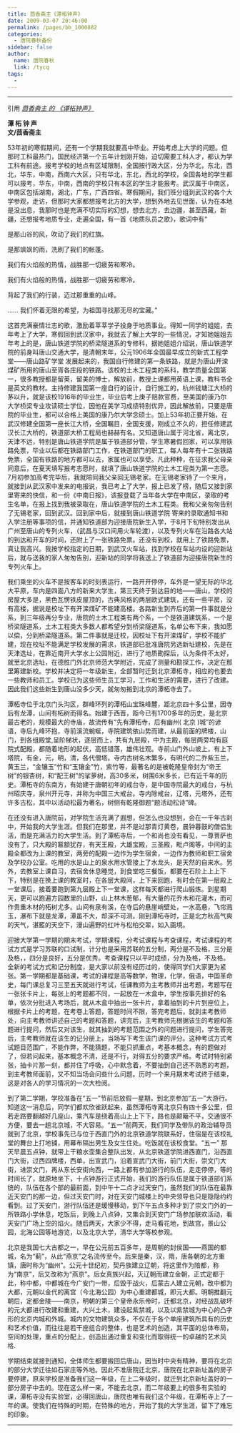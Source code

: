 ```yaml
---
title: 茴香斋主《潭柘钟声》
date: 2009-03-07 20:46:00
permalink: /pages/bb_1000882
categories: 
  - 唐院春秋备份
sidebar: false
author: 
  name: 唐院春秋
  link: /tycq
tags: 
  - 
---
```


* * *

引用 [_茴香斋主 的
《谭柘钟声》_](http://huxidozhai.blog.163.com/blog/static/1101554952009272225576/)


**潭 柘 钟 声  
文/茴香斋主**

53年初的寒假期间，还有一个学期我就要高中毕业。开始考虑上大学的问题。但那时工科最热门，国民经济第一个五年计划刚开始，迫切需要工科人才，都认为学工科有前途。报考学校的地点有区域限制，全国按行政大区，分为华北，东北，西北，华东，中南，西南六大区，只有华北，东北，西北的学校，全国各地的学生都可以报考，华东，中南，西南的学校只有本区的学生才能报考。武汉属于中南区，中南区包括湖南，湖北，广东，广西四省。寒假期间，我们班分组到武汉的各个大学参观，走访，但那时大家都想报考北方的大学，想到外地去见世面，认为在本地是没出息，我那时也是充满不切实际的幻想，想去北方，去边疆，甚至西藏，新疆，还想报考地质专业，走遍全国，有一首《地质队员之歌》，歌词中有“

是那山谷的风，吹动了我们的红旗。

是那飒飒的雨，洗刷了我们的帐蓬。

我们有火焰般的热情，战胜那一切疲劳和寒冷。

我们有火焰般的热情，战胜那一切疲劳和寒冷。

背起了我们的行装，迈过那重重的山峰。

…… 我们怀着无限的希望，为祖国寻找那无尽的宝藏。”

这首充满豪情壮志的歌，激励着莘莘学子投身于地质事业。得知一同学的姐姐，去年考上了大学，寒假回到武汉家中，我就去了解上大学的一些情况，才知她姐姐去年考上的是，唐山铁道学院的桥梁隧道系的专修科，据她姐姐介绍说，唐山铁道学院的前身叫唐山交通大学，是清朝末年，公元1906年全国最早成立的新式工程学堂——唐山路矿学堂
发展起来的，我国自行修建的第一条铁路，就是为唐山开滦煤矿所用的唐山至胥各庄段的铁路。该校的土木工程类的系科，教学质量全国第一，很多教授都是留英，留美的博士，解放前，教授上课都用英语上课，教科书全是英文的教材。主持修建我国第一座自行的设计，自行施工的，杭州钱塘江大桥的茅以升，就是该校1916年的毕业生，毕业后考上庚子赔款官费，至美国的康乃尔大学桥梁专业攻读硕士学位，因他在美学习成绩特别优异，因此解放前，只要是唐院的毕业生，都可以合格上美国的康乃尔大学念硕士。加上53年初正要开始，在武汉修建全国第一座长江大桥，全国瞩目，全国支援，刚成立不久的，担任修建武汉长江大桥的，铁道部大桥工程局也赫赫有名。又知道唐山属于河北省，离北京，天津不远，特别是唐山铁道学院是属于铁道部分管，学生寒暑假回家，可以享用铁路免票，毕业以后都在铁路部门工作，在铁道部门的职工，每人每年有十二张铁路免票，全国有铁路的地方都可以去，家属也可以享受。凡此种种，在征求我父母亲同意后，在夏天填写报考志愿时，就填了唐山铁道学院的土木工程类为第一志愿。7月初参加高考完毕后，我就陪同我父亲回无锡老家。在无锡老家待了一个来月，就接到从武汉家中发来的电报说，我已考上了大学，报上已发了榜，随后又接到家里寄来的快信，和一份《中南日报》，该报登载了当年各大学在中南区，录取的考生名单，在报上找到我被录取在，唐山铁道学院的土木工程类。我和父亲匆匆告别了无锡老家，回到武汉。回到家中后，就接到唐山铁道学院
寄来的录取通知书和入学注册等事项的信，并通知铁道部为迎接唐院新生入学，于8月下旬特别发出从广州至唐山的专列火车，（武昌与汉口间用火车轮渡），以及专列火车在沿路各大站的到达和开车的时间，还附上了一张铁路免票。还没有到校，就用上了铁路免票，真让我高兴。我按学校指定的日期，到武汉火车站，找到学校在车站内设的迎新站后，就与送我的家人匆匆告别，迎新站的同学将我送上了铁道部为迎接唐院新生的专列火车上。

我们乘坐的火车不是按客车的时刻表运行，一路开开停停，车外是一望无际的华北大平原，车内是四面八方的新来大学生，第三天终于到达目的地——唐山，学校的房屋大多是，黑色瓦愣铁皮屋顶的，古典风格的两层欧式建筑，还有一些平房，没有高楼，据说是校址下有开滦煤矿不能建高楼。各路新生到齐后的第一件事就是分系，到三年级再分专业，唐院的土木工程类有两个系，一个是铁道建筑系，一个是桥梁隧道系，土木工程类大多数人都希望分到桥梁隧道系，名单公布下来，我如愿以偿，分到桥梁隧道系。第二件事就是迁校，因校址下有开滦煤矿，学校不能扩建，现在校址不能满足学校发展的需求，铁道部已批准唐院另选新址建校，先是在天津选址，在靠近南开大学水上公园附近，进行了地质勘探后，认为条件不太好，就至北京选址，在德胜门外北京师范大学附近，完成了测量和勘探工作，决定在那里筹建新校。学校并决定将一年级新生，全部暂时迁到北京潭柘寺，相应的也要去一些教师和员工。学校已为这些师生员工学习，工作和生活的需要，进行了改建。因此我们这些新生到唐山没多少天，就匆匆搬到北京的潭柘寺去了。

潭柘寺位于北京门头沟区，群峰环列的潭柘山宝珠峰麓，距北京四十多公里，因寺后有龙潭，山间有柘树而得名。始建于西晋，距今已有1700多年的历史，是北京最古老的，规模最大的寺庙，故流传有“先有潭柘寺，后有幽州(
北京
)城”的谚语，寺后九峰环抱，寺前溪流蜿蜒，寺院建筑依山势而建，从最前面的牌楼，山门，到各组殿堂,呈阶梯状，逐层而上，共有九层殿，中为主殿，每层两旁均有庭院式配殿，都随着地形的起伏，高低错落，雄伟壮观。寺前山门外山坡上，有上下塔院，有金，元，明，清，各代僧塔。寺内古树名木繁多，有明代的二乔紫玉兰，黄玉兰，“金镶玉”竹和“玉镶金”竹，紫竹等，最著名的是被乾隆皇帝封为“帝王树”的银杏树，和“配王树”的挲萝树，高30多米，树围6米多长，已有近千年的历史。潭柘寺的东南方，有始建于唐朝初年的戒台寺，是中国寺院最大的戒台，与杭州昭庆寺，泉州开元寺，并称为中国三大戒台。寺内除戒台，辽塔，元塔外，还有许多古松，其中以活动松最为著名，树侧有乾隆御题“题活动松诗”碑。

在还没有进入唐院前，对学院生活充满了遐想，但怎么也没想到，会在一千年古刹中，开始我的大学生涯。但我们在那里，并不是过那青灯黄卷，晨钟暮鼓的僧侣生活，而是充满活力的大学生活。到了潭柘寺后，一个和尚也没有看见，一尊菩萨也没有了，只大殿的匾额犹存，有天王殿，大雄宝殿，三圣殿，毗卢阁等，中间的主殿全都改为上课的教室，两旁的配殿一边作为学生宿舍，一边作为教师和职工宿舍及学校办公室。吃用的水是山上的泉水用水管接上了水龙头，是天然的自来水。另外，去教室上课自习，去宿舍休息睡觉，到食堂吃三餐饭，都要在石阶上上上下下，特别是在换上课的教室时，在各层大殿间，上下来回跑，有时会在第一层殿上一堂课后，接着要跑到第九层殿上下一堂课，这样每天都进行爬山锻炼。到星期天，更可以跑遍方园数里的山野，山上林木葱郁，有大量的花乔木和花灌木，而可作贵重木材的柘树尤多。山间有泉有溪，在寺后的悬崖峭壁处，一水高悬，飞帘溅玉，瀑布下就是龙潭，潭虽不大，却深不可测。刚到潭柘寺时，正是北方秋高气爽的天气，湛藍的天空下，漫山遍野的红叶与松柏交翠，如入画境。

迎接大学第一学期的期末考试，学期课程，分考试课程与考查课程，考试课程的考试方式是学习苏联的口试制，计分也是采用苏联的五分制，两分是不及格，三分是及格，，四分是良好，五分是优秀。考查课程只以平时成绩，分为及格，不及格。全新的考试方式和记分制度，是大家以前没有经历过的，使得同学们大家更为紧张。第一学期都是基础课，考试的课程是高等数学，物理，化学，俄语，中国革命史，每门课总复习三至五天就进行考试，任课教师为主考教师并出考题，考题写在一张张卡片上，每张上的考题都不同，一起放在一木盒中，学生按事先排好的名单，依次分批进入考场后，就从木盒中抽出一张卡片，拿着抽到的卡片到座位上，根据卡片上的考题，在考卷上答题，答题时间不限，答完考题后，就到主考教师处，向主考教师讲述自己的考题和答题，讲完后，主考教师先根据该生的考题和答题进行提问，然后又对该生，就其抽到的考题范围之外的问题进行提问，学生答完后，主考教师就在该生的记分册上，当场写下考生该门课的评分。这种考试方式考试题目范围广，不能作弊，不能猜题，不能只抓重点，考基本概念，有的题做对了，但若问起来，基本概念不清，还是不行，对得五分的要求严格。考试时特别紧张，抽卡片那一刻，都并住了呼吸，心中默念着，不要抽到自己还不熟悉的考题，到主考教师面前，又不知当场会问些什么问题。历时一个来月期末考试终于结束，这是对各人的学习情况的一次大检阅。

到了第二学期，学校准备在“五一”节前后放假一星期，到北京参加“五一”大游行。知道这一消息后，同学们都欢欣雀跃起来，虽然潭柘寺离北京只有四十多公里，但若走路要翻越好几座山，乘汽车是绕着高山上上下下，路也是颠簸不平，交通很不方便，要去一趟北京城，不大容易。“五一”前两天，我们同学及带队的政治辅导员就到了北京，学校事先已与位于西直门外的北京铁道学院联系好，住宿是在该校礼堂的舞台上打地铺，用幕布隔出男生及女生住处。吃饭就在该校食堂。“五一”
那天早晨五点钟，就带上干粮水壶集合整队出发，从北京铁道学院进西直门，沿西直门大街，过西四牌楼，西单，出宣武门，沿着宣武门大街，前门大街，崇文门大街，进崇文门，再从东长安街向西，一路上都有参加游行的队伍，走走停停，等的时间长了，就原地坐下，十点钟游行正式开始，我们的游行队伍是属于铁道部们系统的，队伍在各个部的最前面，到中午十二点才过天安门，虽然我们的队伍在最靠近天安门的那一边，但过天安门时，对在天安门城楼上的中央领导也只是隐隐约约看到。过了天安门，游行队伍还是缓慢移动，到下午五点多种才到了崇文门外的一所铁路小学休息，吃饭后，到晚上八点钟，又集合到天安门广场参加联欢活动，看天安门广场上空的焰火。随后两天，大家少不得，走马看花地，到故宫，景山公园，北海公园等地游览，以及北京大学，清华大学等校参观。

北京是我国七大古都之一，早在公元前五百多年，是周朝的封侯国——燕国的都城，名为“蓟”，从此“燕京”之名流传至今。后来是秦，汉，隋，唐各朝的北方重镇，唐时称为“幽州”。公元十世纪初，契丹族建立辽朝，将这里作为陪都，称为“南京”，后又改称为“燕京”。后女真族兴起，灭辽朝而建立金朝，正式定都于此，称中都，中都城在今广安门一带，后毁于战火，后蒙古人建立元朝，改中都为大都，元朝以金代的离宫（今北海公园）为中心重建都城，即元大都。明朝推翻元朝后，定都金陵——南京，明朝的第三个皇帝永乐帝时，迁都北京，对经战乱破坏的元大都进行改建和重建，大兴土木，建设起紫禁城，以及以紫禁城为中心的凸字形的北京内城和外城。城内的文物建筑众多，不仅在于各个单座建筑所具有的历史和艺术价值，而往往是若干座组合的整体，也是艺术的创造，其平面的总体布局，空间的处理，重点的分配上，创造出通过重复和变化而取得统一的卓越的艺术风格.

学期结束就接到通知，全体师生都要搬回后唐山，因当时中央有精神，要将在北京的部分大学迁往如石家庄等外地。因此不准唐院迁北京，唐院在北京新址盖的房子要停建，原来学校是准备我们这一年级，在上二年级时，就迁到北京新址盖好的一部分房子中去的。现在这么样一来，不能去北京，而二年级要上的很多有实验的课，潭柘寺没有实验室，必得回唐山，唐院也唯有我们这个年级，在潭柘寺上了一年的课。使我们在特殊的时期，在特殊的地方，开始了我的大学生涯，留下了难忘的印象。  
  
---
